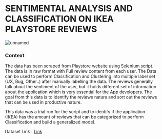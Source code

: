 # SENTIMENTAL ANALYSIS AND CLASSIFICATION ON IKEA PLAYSTORE REVIEWS

![unnamed](https://user-images.githubusercontent.com/85668824/134925432-4d5e9e48-7391-4a79-b6fe-4c8ed15e9c29.jpg)

### Context

The data has been scraped from Playstore website using Selenium script. The data is in raw format with Full review content from each user.
The Data can be used to perform Classification and Clustering into multiple label set (UX, Bug, Other..) after manually labelling the data. The reviews generally talk about the sentiment of the user, but it holds different set of information about the application which is very essential for the App developers. The goal from this data is to identify the reviews nature and sort out the reviews that can be used in productive nature.

This data was a trial run for the script and to identify if the application (IKEA) has the amount of reviews that can be categorized to perform Classification and build a generalized model.

Dataset Link : <a href='https://www.kaggle.com/ounamg008/ikea-playstore-reviews'>Link</a>

